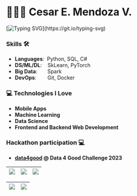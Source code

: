 # 👨🏻‍💻 Cesar E. Mendoza V. 
[![Typing SVG](https://readme-typing-svg.herokuapp.com?font=Montserrat&color=white&vCenter=true&lines=Data+Scientist+🧠;Data+Engineer+🤖;Software+Engineer+💻;...;)](https://git.io/typing-svg)

### Skills 🛠️
- **Languages**:&nbsp;                         Python, SQL, C#
- **DS/ML/DL**:  &nbsp;&nbsp;                  SkLearn, PyTorch
- **Big Data**: &nbsp;&nbsp;&nbsp;&nbsp;&nbsp; Spark
- **DevOps**:    &nbsp;&nbsp;&nbsp;&nbsp;      Git, Docker

### :computer: Technologies I Love
- **Mobile Apps**
- **Machine Learning**
- **Data Science**
- **Frontend and Backend Web Development**

### Hackathon participation 💻
- **[data4good](https://dataforgood.be/) @ Data 4 Good Challenge 2023**



| ![](http://github-profile-summary-cards.vercel.app/api/cards/stats?username=mendoce24&theme=nord_dark) | ![](http://github-profile-summary-cards.vercel.app/api/cards/repos-per-language?username=mendoce24&hide=Html&theme=nord_dark) | ![](http://github-profile-summary-cards.vercel.app/api/cards/most-commit-language?username=mendoce24&theme=nord_dark) |
| :-: | :-: | :-: |

| ![](http://github-profile-summary-cards.vercel.app/api/cards/profile-details?username=mendoce24&theme=nord_dark) | ![](https://github-readme-streak-stats.herokuapp.com/?user=mendoce24&hide_border=true&date_format=M%20j%5B%2C%20Y%5D&background=2D3742&stroke=2D3742&ring=6bbbca&fire=6bbbca&currStreakNum=fff&sideNums=6bbbca&currStreakLabel=6bbbca&sideLabels=fff&dates=fff) |
| :-: | :-: |

